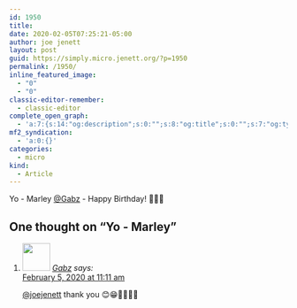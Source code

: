 ```yaml
---
id: 1950
title: 
date: 2020-02-05T07:25:21-05:00
author: joe jenett
layout: post
guid: https://simply.micro.jenett.org/?p=1950
permalink: /1950/
inline_featured_image:
  - "0"
  - "0"
classic-editor-remember:
  - classic-editor
complete_open_graph:
  - 'a:7:{s:14:"og:description";s:0:"";s:8:"og:title";s:0:"";s:7:"og:type";s:0:"";s:12:"twitter:card";s:7:"summary";s:15:"twitter:creator";s:0:"";s:19:"twitter:description";s:0:"";s:8:"og:image";s:0:"";}'
mf2_syndication:
  - 'a:0:{}'
categories:
  - micro
kind:
  - Article
---
```

Yo - Marley [@Gabz](https://micro.blog/Gabz) - Happy Birthday! 🎈🎈🎈

<h2 id="comments-title">One thought on “<span>Yo - Marley</span>”		</h2>


<ol class="commentlist">
<li class="comment even thread-even depth-1 u-comment h-cite h-entry p-comment" id="li-comment-464">
<article id="comment-464" class="comment " itemprop="comment" itemscope="" itemtype="http://schema.org/Comment">
<footer>
<address class="comment-author p-author author vcard hcard h-card" itemprop="creator" itemscope="" itemtype="http://schema.org/Person">
<img alt="" src="https://micro.blog/photos/96/https://www.gravatar.com/avatar/787fa2562208745fab71a439f4f435e9?s=96&d=https%3A%2F%2Fmicro.blog%2Fimages%2Fblank_avatar.png" class="avatar avatar-50 photo avatar-default local-avatar u-photo" itemprop="image" loading="lazy" width="50" height="50">				<cite class="fn p-name" itemprop="name"><a href="https://micro.blog/Gabz" rel="external nofollow ugc" class="u-url url">Gabz</a></cite> <span class="says">says:</span>					</address>
<!-- .comment-author .vcard -->

<div class="comment-meta commentmetadata">
<a href="https://micro.blog/Gabz/8171361"><time class="updated published dt-updated dt-published" datetime="2020-02-05T11:11:10-05:00" itemprop="datePublished dateModified dateCreated">
February 5, 2020 at 11:11 am						</time></a>
</div>
<!-- .comment-meta .commentmetadata -->
</footer>

<div class="comment-content e-content p-summary p-name" itemprop="text name description">
<p><a href="https://micro.blog/joejenett" rel="nofollow ugc">@joejenett</a> thank you 😊😁🙏🏼🙏🏼</p></div></article></li></ol>